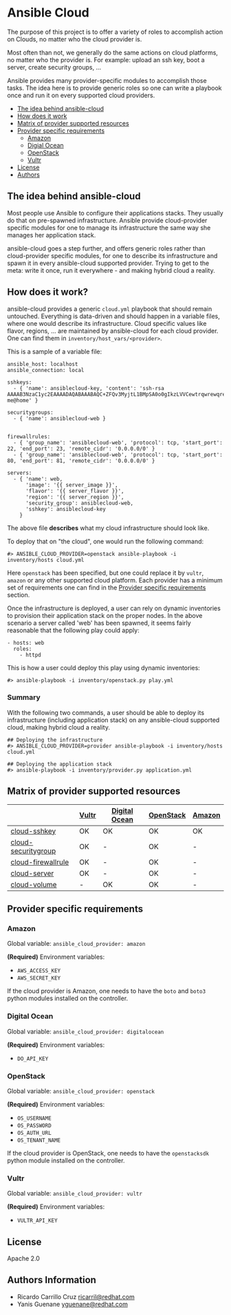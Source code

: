 # Ansible Cloud

The purpose of this project is to offer a variety of roles to accomplish action on Clouds, no matter who the cloud provider is.

Most often than not, we generally do the same actions on cloud platforms, no matter who the provider is. For example: upload an ssh key, boot a server, create security groups, ...

Ansible provides many provider-specific modules to accomplish those tasks. The idea here is to provide generic roles so one can write a playbook once and run it on every supported cloud providers.

- [The idea behind ansible-cloud](#the-idea-behind-ansible-cloud)
- [How does it work](#how-does-it-work)
- [Matrix of provider supported resources](#matrix-of-provider-supported-resources)
- [Provider specific requirements](#provider-specific-requirements)
  * [Amazon](#amazon)
  * [Digial Ocean](#digital-ocean)
  * [OpenStack](#openstack)
  * [Vultr](#vultr)
- [License](#license)
- [Authors](#authors-information)

## The idea behind ansible-cloud

Most people use Ansible to configure their applications stacks. They usually do that on pre-spawned infrastructure.
Ansible provide cloud-provider specific modules for one to manage its infrastructure the same way she manages her application stack.

ansible-cloud goes a step further, and offers generic roles rather than cloud-provider specific modules, for one to describe its infrastructure and spawn it in every ansible-cloud supported provider. Trying to get to the meta: write it once, run it everywhere - and making hybrid cloud a reality.

## How does it work?

ansible-cloud provides a generic `cloud.yml` playbook that should remain untouched. Everything is data-driven and should happen in a variable files, where one would describe its infrastructure. Cloud specific values like flavor, regions, ... are maintained by ansible-cloud for each cloud provider. One can find them in `inventory/host_vars/<provider>`.

This is a sample of a variable file:

```
ansible_host: localhost
ansible_connection: local

sshkeys:
  - { 'name': ansiblecloud-key, 'content': 'ssh-rsa AAAAB3NzaC1yc2EAAAADAQABAAABAQC+ZFQv3MyjtL1BMpSA0o0gIkzLVVCewtrqwrewqrewqrqNowQ7FSvVWUdAbTq00U7Xzak1ANIYLJyn+0r7olsdG4XEiUR0dqgC99kbT/QhY5mLe5lpl7JUjW9ctn00hNmt+TswpatCKWPNwdeAJT2ERynZaqPobENgvIq7jfOFWQIVew7qFeZygxsPVn36EUr2Cdq7Nb7U0XFXh3x1p0v0+MbL4tiJwPlMAGvFTKIMt+EaA+AsRIxiOo9CMk5ZuOl9pT8h5vNuEOcvS0qx4v44EAD2VOsCVCcrPNMcpuSzZP8dRTGU9wRREAWXngD0Zq9YJMH38VTxHiskoBw1NnPz me@home' }

securitygroups:
  - { 'name': ansiblecloud-web }


firewallrules:
  - { 'group_name': 'ansiblecloud-web', 'protocol': tcp, 'start_port': 22, 'end_port': 23, 'remote_cidr': '0.0.0.0/0' }
  - { 'group_name': 'ansiblecloud-web', 'protocol': tcp, 'start_port': 80, 'end_port': 81, 'remote_cidr': '0.0.0.0/0' }

servers:
  - { 'name': web,
      'image': '{{ server_image }}',
      'flavor': '{{ server_flavor }}',
      'region': '{{ server_region }}',
      'security_group': ansiblecloud-web,
      'sshkey': ansiblecloud-key
    }
```

The above file **describes** what my cloud infrastructure should look like.

To deploy that on "the cloud", one would run the following command:

```
#> ANSIBLE_CLOUD_PROVIDER=openstack ansible-playbook -i inventory/hosts cloud.yml
```

Here `openstack` has been specified, but one could replace it by `vultr`, `amazon` or any other supported cloud platform.
Each provider has a minimum set of requirements one can find in the [Provider specific requirements](#provider-specific-requirements) section.

Once the infrastructure is deployed, a user can rely on dynamic inventories to provision their application stack on the proper nodes.
In the above scenario a server called 'web' has been spawned, it seems fairly reasonable that the following play could apply:

```
- hosts: web
  roles:
    - httpd
```

This is how a user could deploy this play using dynamic inventories:

```
#> ansible-playbook -i inventory/openstack.py play.yml
```

### Summary

With the following two commands, a user should be able to deploy its infrastructure (including application stack) on any ansible-cloud supported cloud,
making hybrid cloud a reality.

```
## Deploying the infrastructure
#> ANSIBLE_CLOUD_PROVIDER=provider ansible-playbook -i inventory/hosts cloud.yml

## Deploying the application stack
#> ansible-playbook -i inventory/provider.py application.yml
```

## Matrix of provider supported resources

|                                                                                       | [Vultr](https://www.vultr.com) | [Digital Ocean](https://www.digitalocean.com) | [OpenStack](https://www.openstack.org/) | [Amazon](https://aws.amazon.com) |
| ------------------------------------------------------------------------------------- | ------------------------------ | --------------------------------------------- | --------------------------------------- | -------------------------------- |
| [cloud-sshkey](https://github.com/redhat-cip/ansible-role-cloud-sshkey)               | OK                             | OK                                            | OK                                      | OK                               |
| [cloud-securitygroup](https://github.com/redhat-cip/ansible-role-cloud-securitygroup) | OK                             | -                                             | OK                                      | -                                |
| [cloud-firewallrule](https://github.com/redhat-cip/ansible-role-cloud-firewallrule)   | OK                             | -                                             | OK                                      | -                                |
| [cloud-server](https://github.com/redhat-cip/ansible-role-cloud-server)               | OK                             | -                                             | OK                                      | -                                |
| [cloud-volume](https://github.com/redhat-cip/ansible-role-cloud-volume)               | -                              | OK                                             | OK                                      | -                                |

## Provider specific requirements

### Amazon

Global variable: `ansible_cloud_provider: amazon`

**(Required)** Environment variables:

  * `AWS_ACCESS_KEY`
  * `AWS_SECRET_KEY`

If the cloud provider is Amazon, one needs to have the `boto` and `boto3` python modules installed on the controller.

### Digital Ocean

Global variable: `ansible_cloud_provider: digitalocean`

**(Required)** Environment variables:

  * `DO_API_KEY`

### OpenStack

Global variable: `ansible_cloud_provider: openstack`

**(Required)** Environment variables:

  * `OS_USERNAME`
  * `OS_PASSWORD`
  * `OS_AUTH_URL`
  * `OS_TENANT_NAME`

If the cloud provider is OpenStack, one needs to have the `openstacksdk` python module installed on the controller.


### Vultr

Global variable: `ansible_cloud_provider: vultr`

**(Required)** Environment variables:

  * `VULTR_API_KEY`

## License

Apache 2.0

## Authors Information

  - Ricardo Carrillo Cruz  <ricarril@redhat.com>
  - Yanis Guenane  <yguenane@redhat.com>
